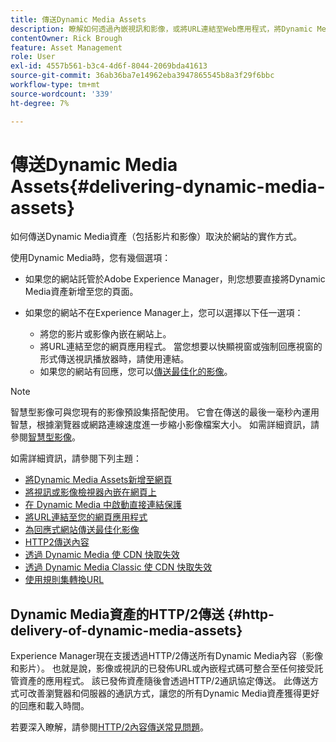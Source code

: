 ```yaml
---
title: 傳送Dynamic Media Assets
description: 瞭解如何透過內嵌視訊和影像，或將URL連結至Web應用程式，將Dynamic Media資產傳送至您的網頁。
contentOwner: Rick Brough
feature: Asset Management
role: User
exl-id: 4557b561-b3c4-4d6f-8044-2069bda41613
source-git-commit: 36ab36ba7e14962eba3947865545b8a3f29f6bbc
workflow-type: tm+mt
source-wordcount: '339'
ht-degree: 7%

---
```


# 傳送Dynamic Media Assets{#delivering-dynamic-media-assets}

如何傳送Dynamic Media資產（包括影片和影像）取決於網站的實作方式。

使用Dynamic Media時，您有幾個選項：

* 如果您的網站託管於Adobe Experience Manager，則您想要直接將Dynamic Media資產新增至您的頁面。
* 如果您的網站不在Experience Manager上，您可以選擇以下任一選項：

   * 將您的影片或影像內嵌在網站上。
   * 將URL連結至您的網頁應用程式。 當您想要以快顯視窗或強制回應視窗的形式傳送視訊播放器時，請使用連結。
   * 如果您的網站有回應，您可以[傳送最佳化的影像](/help/assets/dynamic-media/responsive-site.md)。

>[!NOTE]
>
>智慧型影像可與您現有的影像預設集搭配使用。 它會在傳送的最後一毫秒內運用智慧，根據瀏覽器或網路連線速度進一步縮小影像檔案大小。 如需詳細資訊，請參閱[智慧型影像](/help/assets/dynamic-media/imaging-faq.md)。

如需詳細資訊，請參閱下列主題：

* [將Dynamic Media Assets新增至網頁](/help/assets/dynamic-media/adding-dynamic-media-assets-to-pages.md)
* [將視訊或影像檢視器內嵌在網頁上](/help/assets/dynamic-media/embed-code.md)
* [在 Dynamic Media 中啟動直接連結保護](/help/assets/dynamic-media/hotlink-protection.md)
* [將URL連結至您的網頁應用程式](/help/assets/dynamic-media/linking-urls-to-yourwebapplication.md)
* [為回應式網站傳送最佳化影像](/help/assets/dynamic-media/responsive-site.md)
* [HTTP2傳送內容](/help/assets/dynamic-media/http2faq.md)
* [透過 Dynamic Media 使 CDN 快取失效](/help/assets/dynamic-media/invalidate-cdn-cache-dynamic-media.md)
* [透過 Dynamic Media Classic 使 CDN 快取失效](/help/assets/dynamic-media/invalidate-cdn-cache-dm-classic.md)
* [使用規則集轉換URL](/help/assets/dynamic-media/using-rulesets-to-transform-urls.md)

## Dynamic Media資產的HTTP/2傳送 {#http-delivery-of-dynamic-media-assets}

Experience Manager現在支援透過HTTP/2傳送所有Dynamic Media內容（影像和影片）。 也就是說，影像或視訊的已發佈URL或內嵌程式碼可整合至任何接受託管資產的應用程式。 該已發佈資產隨後會透過HTTP/2通訊協定傳送。 此傳送方式可改善瀏覽器和伺服器的通訊方式，讓您的所有Dynamic Media資產獲得更好的回應和載入時間。

若要深入瞭解，請參閱[HTTP/2內容傳送常見問題](/help/assets/dynamic-media/http2faq.md)。
